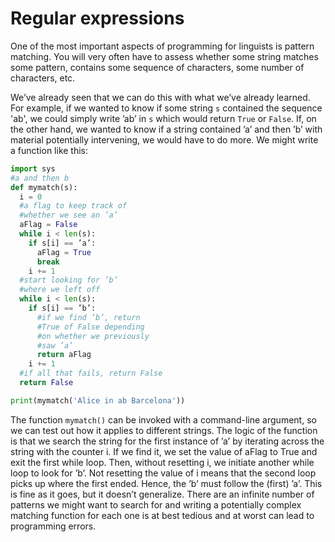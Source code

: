 # Regular expressions

One of the most important aspects of programming for linguists is pattern matching. You will very often have to assess whether some string
matches some pattern, contains some sequence of characters, some number of characters, etc.

We’ve already seen that we can do this with what we’ve already learned. For example,
if we wanted to know if some string `s` contained the sequence 'ab', we could
simply write ’ab’ in `s` which would return `True` or `False`. If, on the other
hand, we wanted to know if a string contained ’a’ and then ’b’ with material
potentially intervening, we would have to do more. We might write a function like
this:

```python
import sys
#a and then b
def mymatch(s):
  i = 0
  #a flag to keep track of
  #whether we see an ’a’
  aFlag = False
  while i < len(s):
    if s[i] == ’a’:
      aFlag = True
      break
    i += 1
  #start looking for ’b’
  #where we left off
  while i < len(s):
    if s[i] == ’b’:
      #if we find ’b’, return
      #True of False depending
      #on whether we previously
      #saw ’a’
      return aFlag
    i += 1
  #if all that fails, return False
  return False

print(mymatch('Alice in ab Barcelona'))
```
The function `mymatch()` can be invoked with a command-line argument, so we
can test out how it applies to different strings. The logic of the function is that
we search the string for the first instance of ’a’ by iterating across the string with
the counter i. If we find it, we set the value of aFlag to True and exit the first
while loop. Then, without resetting i, we initiate another while loop to look
for ’b’. Not resetting the value of i means that the second loop picks up where
the first ended. Hence, the ’b’ must follow the (first) ’a’.
This is fine as it goes, but it doesn’t generalize. There are an infinite number of
patterns we might want to search for and writing a potentially complex matching
function for each one is at best tedious and at worst can lead to programming
errors.
